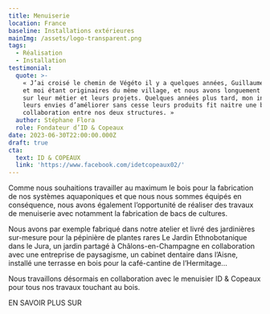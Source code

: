 ```yaml
---
title: Menuiserie
location: France
baseline: Installations extérieures
mainImg: /assets/logo-transparent.png
tags:
  - Réalisation
  - Installation
testimonial:
  quote: >-
    « J’ai croisé le chemin de Végéto il y a quelques années, Guillaume, Raphaël
    et moi étant originaires du même village, et nous avons longuement échangé
    sur leur métier et leurs projets. Quelques années plus tard, mon intérêt et
    leurs envies d’améliorer sans cesse leurs produits fit naitre une belle
    collaboration entre nos deux structures. »
  author: Stéphane Flora
  role: Fondateur d’ID & Copeaux
date: 2023-06-30T22:00:00.000Z
draft: true
cta:
  text: ID & COPEAUX
  link: 'https://www.facebook.com/idetcopeaux02/'
---
```


Comme nous souhaitions travailler au maximum le bois pour la fabrication de nos systèmes aquaponiques et que nous nous sommes équipés en conséquence, nous avons également l’opportunité de réaliser des travaux de menuiserie avec notamment la fabrication de bacs de cultures.

Nous avons par exemple fabriqué dans notre atelier et livré des jardinières sur-mesure pour la pépinière de plantes rares Le Jardin Ethnobotanique dans le Jura, un jardin partagé à Châlons-en-Champagne en collaboration avec une entreprise de paysagisme, un cabinet dentaire dans l’Aisne, installé une terrasse en bois pour la café-cantine de l’Hermitage…

Nous travaillons désormais en collaboration avec le menuisier ID & Copeaux pour tous nos travaux touchant au bois.

EN SAVOIR PLUS SUR
